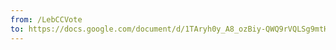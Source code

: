 ```yaml
---
from: /LebCCVote
to: https://docs.google.com/document/d/1TAryh0y_A8_ozBiy-QWQ9rVQLSg9mtHW-MYupfXZwGg/edit?usp=sharing
---
```

